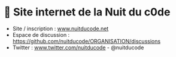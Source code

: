 # **🔗 Site internet de la Nuit du c0de**

* Site / inscription : www.nuitducode.net
* Espace de discussion :  https://github.com/nuitducode/ORGANISATION/discussions
* Twitter : www.twitter.com/nuitducode - @nuitducode
